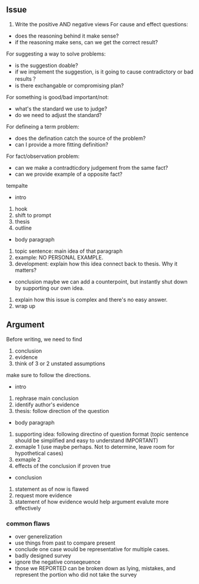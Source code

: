 ## Issue
1. Write the positive AND negative views
For cause and effect questions:
- does the reasoning behind it make sense?
- if the reasoning make sens, can we get the correct result?

For suggesting a way to solve problems:
- is the suggestion doable?
- if we implement the suggestion, is it going to cause contradictory or bad results？
- is there exchangable or compromising plan?

For something is good/bad important/not:
- what's the standard we use to judge?
- do we need to adjust the standard?

For defineing a term problem:
- does the defination catch the source of the problem?
- can I provide a more fitting definition?

For fact/observation problem:
- can we make a contradticdory judgement from the same fact?
- can we provide example of a opposite fact?

tempalte
- intro
1. hook
2. shift to prompt
3. thesis
4. outline

- body paragraph
1. topic sentence: main idea of that paragraph
2. example: NO PERSONAL EXAMPLE.
3. development: explain how this idea connect back to thesis. Why it matters?

- conclusion
maybe we can add a counterpoint, but instantly shut down by supporting our own idea.
1. explain how this issue is complex and there's no easy answer.
2. wrap up


## Argument


Before writing, we need to find
1. conclusion
2. evidence
3. think of 3 or 2 unstated assumptions

make sure to follow the directions.

- intro 
1. rephrase main conclusion
2. identify author's evidence
3. thesis: follow direction of the question

- body paragraph
1. supporting idea: following directino of question format (topic sentence should be simplified and easy to understand IMPORTANT)
2. exmaple 1 (use maybe perhaps. Not to determine, leave room for hypothetical cases)
3. exmaple 2
4. effects of the conclusion if proven true

- conclusion
1. statement as of now is flawed
2. request more evidence
3. statement of how evidence would help argument evalute more effectively

### common flaws
- over generelization
- use things from past to compare present
- conclude one case would be representative for multiple cases.
- badly designed survey
- ignore the negative conseqeuence
- those we REPORTED can be broken down as lying, mistakes, and represent the portion who did not take the survey